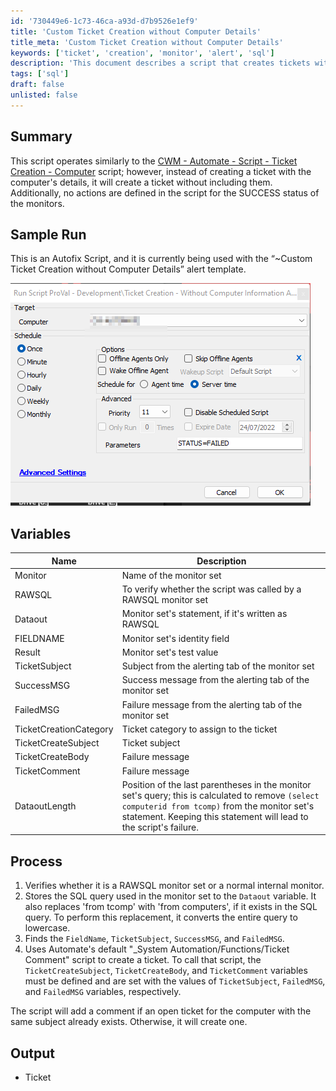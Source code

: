 ```yaml
---
id: '730449e6-1c73-46ca-a93d-d7b9526e1ef9'
title: 'Custom Ticket Creation without Computer Details'
title_meta: 'Custom Ticket Creation without Computer Details'
keywords: ['ticket', 'creation', 'monitor', 'alert', 'sql']
description: 'This document describes a script that creates tickets without including computer details, functioning similarly to the CWM Automate script for ticket creation. It outlines the variables used, the process for ticket creation, and the expected output, focusing on RAWSQL monitor sets and internal monitors.'
tags: ['sql']
draft: false
unlisted: false
---
```


## Summary

This script operates similarly to the [CWM - Automate - Script - Ticket Creation - Computer](<./Ticket Creation - Computer.md>) script; however, instead of creating a ticket with the computer's details, it will create a ticket without including them. Additionally, no actions are defined in the script for the SUCCESS status of the monitors.

## Sample Run

This is an Autofix Script, and it is currently being used with the “~Custom Ticket Creation without Computer Details” alert template.

![Sample Run](../../../static/img/Ticket-Creation---Without-Computer-Information-And-Failures-Only-Autofix/image_1.png)

## Variables

| Name                    | Description                                                                                              |
|-------------------------|----------------------------------------------------------------------------------------------------------|
| Monitor                 | Name of the monitor set                                                                                  |
| RAWSQL                  | To verify whether the script was called by a RAWSQL monitor set                                         |
| Dataout                 | Monitor set's statement, if it's written as RAWSQL                                                      |
| FIELDNAME               | Monitor set's identity field                                                                              |
| Result                  | Monitor set's test value                                                                                 |
| TicketSubject           | Subject from the alerting tab of the monitor set                                                         |
| SuccessMSG              | Success message from the alerting tab of the monitor set                                                |
| FailedMSG               | Failure message from the alerting tab of the monitor set                                                 |
| TicketCreationCategory   | Ticket category to assign to the ticket                                                                   |
| TicketCreateSubject      | Ticket subject                                                                                             |
| TicketCreateBody         | Failure message                                                                                           |
| TicketComment            | Failure message                                                                                           |
| DataoutLength           | Position of the last parentheses in the monitor set's query; this is calculated to remove `(select computerid from tcomp)` from the monitor set's statement. Keeping this statement will lead to the script's failure. |

## Process

1. Verifies whether it is a RAWSQL monitor set or a normal internal monitor.
2. Stores the SQL query used in the monitor set to the `Dataout` variable. It also replaces 'from tcomp' with 'from computers', if it exists in the SQL query. To perform this replacement, it converts the entire query to lowercase.
3. Finds the `FieldName`, `TicketSubject`, `SuccessMSG`, and `FailedMSG`.
4. Uses Automate's default "_System Automation/Functions/Ticket Comment" script to create a ticket. To call that script, the `TicketCreateSubject`, `TicketCreateBody`, and `TicketComment` variables must be defined and are set with the values of `TicketSubject`, `FailedMSG`, and `FailedMSG` variables, respectively.

The script will add a comment if an open ticket for the computer with the same subject already exists. Otherwise, it will create one.

## Output

- Ticket

